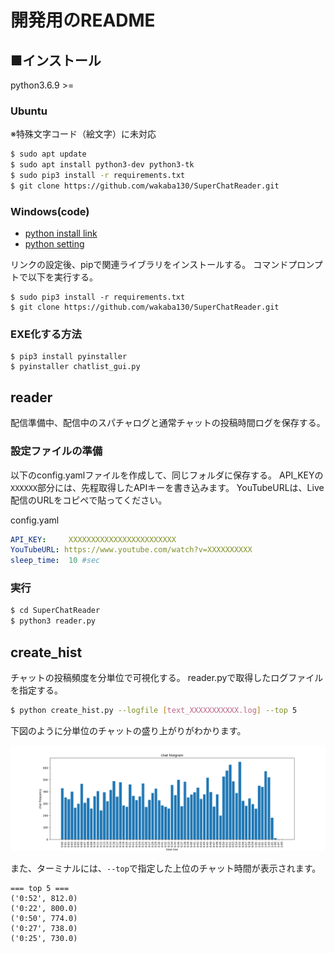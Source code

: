 # 開発用のREADME

## ■インストール

python3.6.9 >=

### Ubuntu

※特殊文字コード（絵文字）に未対応

```bash
$ sudo apt update
$ sudo apt install python3-dev python3-tk
$ sudo pip3 install -r requirements.txt
$ git clone https://github.com/wakaba130/SuperChatReader.git
```

### Windows(code)

+ [python install link](https://www.python.jp/install/windows/install.html)
+ [python setting](https://www.javadrive.jp/python/install/index3.html)

リンクの設定後、pipで関連ライブラリをインストールする。
コマンドプロンプトで以下を実行する。

```
$ sudo pip3 install -r requirements.txt
$ git clone https://github.com/wakaba130/SuperChatReader.git
```

### EXE化する方法

```
$ pip3 install pyinstaller
$ pyinstaller chatlist_gui.py
```

## reader

配信準備中、配信中のスパチャログと通常チャットの投稿時間ログを保存する。

### 設定ファイルの準備

以下のconfig.yamlファイルを作成して、同じフォルダに保存する。
API_KEYの`XXXXXX`部分には、先程取得したAPIキーを書き込みます。
YouTubeURLは、Live配信のURLをコピペで貼ってください。

config.yaml

```yaml
API_KEY:     XXXXXXXXXXXXXXXXXXXXXXXX
YouTubeURL: https://www.youtube.com/watch?v=XXXXXXXXXX
sleep_time:  10 #sec
```

### 実行

```bash
$ cd SuperChatReader
$ python3 reader.py
```

## create_hist

チャットの投稿頻度を分単位で可視化する。
reader.pyで取得したログファイルを指定する。

```bash
$ python create_hist.py --logfile [text_XXXXXXXXXXX.log] --top 5
```

下図のように分単位のチャットの盛り上がりがわかります。

![image](chat_hist.png)

また、ターミナルには、`--top`で指定した上位のチャット時間が表示されます。

```
=== top 5 ===
('0:52', 812.0)
('0:22', 800.0)
('0:50', 774.0)
('0:27', 738.0)
('0:25', 730.0)
```
